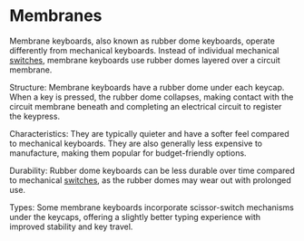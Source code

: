 
# Membranes

Membrane keyboards, also known as rubber dome keyboards, operate differently from mechanical keyboards. Instead of individual mechanical [switches](../Switch), membrane keyboards use rubber domes layered over a circuit membrane.

Structure: Membrane keyboards have a rubber dome under each keycap. When a key is pressed, the rubber dome collapses, making contact with the circuit membrane beneath and completing an electrical circuit to register the keypress.

Characteristics: They are typically quieter and have a softer feel compared to mechanical keyboards. They are also generally less expensive to manufacture, making them popular for budget-friendly options.

Durability: Rubber dome keyboards can be less durable over time compared to mechanical [switches](../Switch), as the rubber domes may wear out with prolonged use.

Types: Some membrane keyboards incorporate scissor-switch mechanisms under the keycaps, offering a slightly better typing experience with improved stability and key travel.